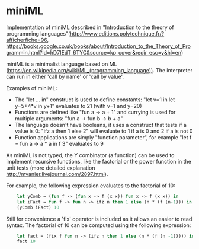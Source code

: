 # miniML

Implementation of miniML described in "Introduction to the theory of programming languages"(http://www.editions.polytechnique.fr/?afficherfiche=96, https://books.google.co.uk/books/about/Introduction_to_the_Theory_of_Programmin.html?id=hD7IEdT_6TYC&source=kp_cover&redir_esc=y&hl=en)

miniML is a minimalist language based on ML (https://en.wikipedia.org/wiki/ML_(programming_language)).
The interpreter can run in either 'call by name' or 'call by value'.

Examples of miniML:
* The "let ... in" construct is used to define constants: "let v=1 in let y=5+4*v in y+1" evaluates to 21 (with v=1 and y=20)
* Functions are defined like "fun a -> a + 1" and currying is used for multiple arguments: "fun a -> fun b -> b + a"
* The language doesn't have booleans, it uses a construct that tests if a value is 0: "ifz a then 1 else 2" will evaluate to 1 if a is 0 and 2 if a is not 0
* Function applications are simply "function parameter", for example "let f = fun a -> a * a in f 3" evaluates to 9

As miniML is not typed, the Y combinator (a function) can be used to implement recursive functions, like the factorial or the power function in the unit tests (more detailed explanation http://mvanier.livejournal.com/2897.html).

For example, the following expression evaluates to the factorial of 10:
```ml
    let yComb = (fun f -> (fun x -> f (x x)) fun x -> f (x x)) in 
    let iFact = fun f -> fun n -> ifz n then 1 else (n * (f (n-1))) in
    (yComb iFact) 10
```
    
Still for convenience a 'fix' operator is included as it allows an easier to read syntax. The factorial of 10 can be computed using the following expression:
```ml
    let fact = (fix f fun n -> (ifz n then 1 else (n * (f (n -1))))) in
    fact 10
```
 
